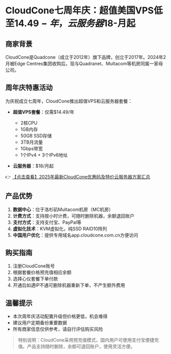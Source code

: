 # CloudCone七周年庆：超值美国VPS低至$14.49-年，云服务器$18-月起

## 商家背景

CloudCone是Quadcone（成立于2012年）旗下品牌，创立于2017年。2024年2月被Edge Centres集团收购后，现与Quadranet、Multacom等机房同属一家母公司。

## 周年庆特惠活动

为庆祝成立七周年，CloudCone推出超值VPS和云服务器套餐：

- **超值VPS套餐**：仅需$14.49/年
  - 2核CPU
  - 1GB内存
  - 50GB SSD存储
  - 3TB月流量
  - 1Gbps带宽
  - 1个IPv4 + 3个IPv6地址

- **云服务器**：$18/月起

👉 [【点击查看】2025年最新CloudCone优惠码及特价云服务器方案汇总](https://bit.ly/Cloudcone)

## 产品优势

1. **数据中心**：位于洛杉矶Multacom机房（MC机房）
2. **计费方式**：支持按小时计费，可随时删除机器，余额退回账户
3. **支付方式**：支持支付宝、PayPal等
4. **虚拟化技术**：KVM虚拟化，纯SSD RAID10阵列
5. **中国用户优化**：提供专用域名app.cloudcone.com.cn方便访问

## 购买指南

1. 注册CloudCone账号
2. 根据套餐价格预充值相应余额
3. 选择心仪套餐下单付款
4. 开通后如遇IP不通可删除机器重新下单，不产生额外费用

## 温馨提示

- 本次周年庆活动配置升级但价格更低，机会难得
- 建议用户定期备份重要数据
- 所有商家信息仅供参考，请自行评估购买风险

> 特别说明：CloudCone采用预充值模式，国内用户可使用支付宝便捷充值。产品支持随时删除，余额可退回账户，使用灵活方便。